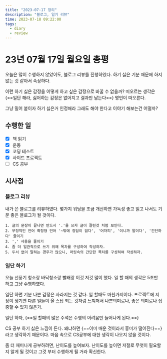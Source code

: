 ```yaml
---
title: "2023-07-17 정리"
description: "블로그, 일기 리뷰"
time: 2023-07-18 09:22:00
tags:
  - diary
  - review
---
```


# 23년 07월 17일 월요일 총평

오늘은 많이 수행하지 않았어도, 블로그 리뷰를 진행하였다. 하기 싫은 기분 때문에 하지 않는 것 같아서 속상하다.

이런 하기 싫은 감정을 어떻게 하고 싶은 감정으로 바꿀 수 없을까? 떠오르는 생각은 {==일단 해라, 싫어하는 감정은 없어지고 결과만 남는다==} 명언이 떠오른다.

그냥 밀어 붙이자 하기 싫은거 인정해라 그래도 해야 한다고 이야기 해보는건 어떨까?


## 수행한 일

- [x] 책 읽기
- [X] 운동
- [X] 코딩 테스트
- [X] 사이드 프로젝트
- [ ] CS 공부

## 시사점

### 블로그 리뷰

내가 쓴 블로그를 리뷰하였다. 몇가지 워딩을 조금 개선하면 가독성 좋고 읽고 나서도 기분 좋은 블로그가 될 것이다.

``` title="리뷰 결과"
1. 글의 문장이 끝나면 반드시 '.'을 쓰자 글이 잘린것 처럼 보인다.
2. 부정적인 언어 확정형 언어 '~밖에 정답이 없다', '어차피', '이니까 말이다', '간단하다' 줄이기
3. ',' 사용을 줄이기
4. 좀 더 일관적으로 쓰기 위해 목차를 구성하여 작성하자.
5. 두서 없이 말하는 경우가 많으니, 머릿속의 간단한 목차를 구성하여 작성하자.
```

### 일단 하기

오늘 선풍기 청소랑 바닥청소랑 빨래랑 이것 저것 많이 했다. 일 할 때의 생각은 5초만 하고 그냥 수행하였다.

일단 하면 기분 나쁜 감정은 사라지는 것 같다. 일 할때도 마찬가지이다. 프로젝트에 지장이 생기면 다른 일들이 올 스탑 되는 것처럼 느껴저서 나쁜의미로나, 좋은 의미로나 집중할 수 있지 않은가.

일단 하자, {==일 할때의 많은 주석은 수행의 어려움만 늘어나게 된다.==}

CS 공부 하기 싫은 느낌이 든다. 왜냐하면 {==이미 배운 것이라서 흥미가 떨어진다==} 라고 생각하기 때문이다. 마음 속으로 CS공부에 대한 생각이 나오지 않을 것이다.

좀 더 재미나게 공부하려면, 난이도를 높여보자. 난이도를 높이면 저절로 무엇이 필요할 지 알게 될 것이고 그것 부터 수행하게 될 거라 확신한다.


